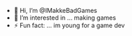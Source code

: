 - 👋 Hi, I’m @IMakkeBadGames
- 👀 I’m interested in ... making games
- ⚡ Fun fact: ... im young for a game dev

<!---
IMakkeBadGames/IMakkeBadGames is a ✨ special ✨ repository because its `README.md` (this file) appears on your GitHub profile.
You can click the Preview link to take a look at your changes.
--->
